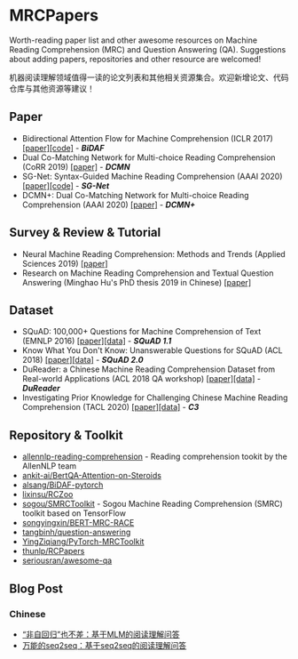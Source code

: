 # MRCPapers
Worth-reading paper list and other awesome resources on Machine Reading Comprehension (MRC) and Question Answering (QA). Suggestions about adding papers, repositories and other resource are welcomed!

机器阅读理解领域值得一读的论文列表和其他相关资源集合。欢迎新增论文、代码仓库与其他资源等建议！

## Paper
- Bidirectional Attention Flow for Machine Comprehension (ICLR 2017) [[paper]](https://openreview.net/forum?id=HJ0UKP9ge)[[code]](https://allenai.github.io/bi-att-flow/) - ***BiDAF***
- Dual Co-Matching Network for Multi-choice Reading Comprehension (CoRR 2019) [[paper]](https://arxiv.org/abs/1901.09381) - ***DCMN***
- SG-Net: Syntax-Guided Machine Reading Comprehension (AAAI 2020) [[paper]](https://arxiv.org/abs/1908.05147)[[code]](https://github.com/cooelf/SG-Net) - ***SG-Net***
- DCMN+: Dual Co-Matching Network for Multi-choice Reading Comprehension (AAAI 2020) [[paper]](https://arxiv.org/abs/1908.11511.pdf) - ***DCMN+***

## Survey & Review & Tutorial
- Neural Machine Reading Comprehension: Methods and Trends (Applied Sciences 2019) [[paper]](https://arxiv.org/abs/1907.01118)
- Research on Machine Reading Comprehension and Textual Question Answering (Minghao Hu's PhD thesis 2019 in Chinese) [[paper]](https://github.com/huminghao16/thesis)

## Dataset
- SQuAD: 100,000+ Questions for Machine Comprehension of Text (EMNLP 2016) [[paper]](https://www.aclweb.org/anthology/D16-1264/)[[data]](https://github.com/rajpurkar/SQuAD-explorer/tree/master/dataset) - ***SQuAD 1.1***
- Know What You Don't Know: Unanswerable Questions for SQuAD (ACL 2018) [[paper]](https://www.aclweb.org/anthology/P18-2124/)[[data]](https://github.com/rajpurkar/SQuAD-explorer/tree/master/dataset) - ***SQuAD 2.0***
- DuReader: a Chinese Machine Reading Comprehension Dataset from Real-world Applications (ACL 2018 QA workshop) [[paper]](https://www.aclweb.org/anthology/W18-2605/)[[data]](https://github.com/baidu/DuReader) - ***DuReader***
- Investigating Prior Knowledge for Challenging Chinese Machine Reading Comprehension (TACL 2020) [[paper]](https://arxiv.org/abs/1904.09679)[[data]](https://github.com/nlpdata/c3) - ***C3***

## Repository & Toolkit
- [allennlp-reading-comprehension](https://github.com/allenai/allennlp-reading-comprehension) - Reading comprehension tookit by the AllenNLP team
- [ankit-ai/BertQA-Attention-on-Steroids](https://github.com/ankit-ai/BertQA-Attention-on-Steroids)
- [alsang/BiDAF-pytorch](https://github.com/galsang/BiDAF-pytorch)
- [lixinsu/RCZoo](https://github.com/lixinsu/RCZoo)
- [sogou/SMRCToolkit](https://github.com/sogou/SMRCToolkit) - Sogou Machine Reading Comprehension (SMRC) toolkit based on TensorFlow
- [songyingxin/BERT-MRC-RACE](https://github.com/songyingxin/BERT-MRC-RACE)
- [tangbinh/question-answering](https://github.com/tangbinh/question-answering)
- [YingZiqiang/PyTorch-MRCToolkit](https://github.com/YingZiqiang/PyTorch-MRCToolkit)
- [thunlp/RCPapers](https://github.com/thunlp/RCPapers)
- [seriousran/awesome-qa](https://github.com/seriousran/awesome-qa)

## Blog Post
### Chinese
- [“非自回归”也不差：基于MLM的阅读理解问答](https://kexue.fm/archives/7148)
- [万能的seq2seq：基于seq2seq的阅读理解问答](https://kexue.fm/archives/7115)
